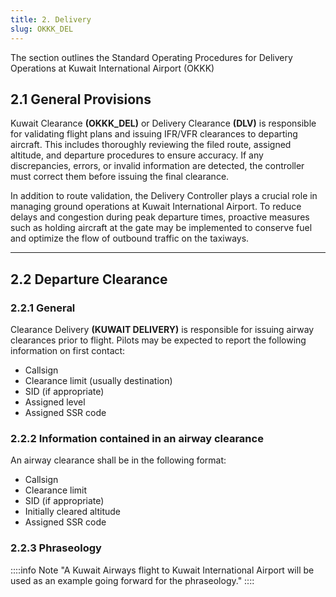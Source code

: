 ```yaml
---
title: 2. Delivery
slug: OKKK_DEL
---
```

The section outlines the Standard Operating Procedures for Delivery Operations at Kuwait International Airport (OKKK)

## 2.1 General Provisions

Kuwait Clearance **(OKKK_DEL)** or Delivery Clearance **(DLV)** is responsible for validating flight plans and issuing IFR/VFR clearances to departing aircraft. This includes thoroughly reviewing the filed route, assigned altitude, and departure procedures to ensure accuracy. If any discrepancies, errors, or invalid information are detected, the controller must correct them before issuing the final clearance.

In addition to route validation, the Delivery Controller plays a crucial role in managing ground operations at Kuwait International Airport. To reduce delays and congestion during peak departure times, proactive measures such as holding aircraft at the gate may be implemented to conserve fuel and optimize the flow of outbound traffic on the taxiways.

---

## 2.2 Departure Clearance

### 2.2.1 General

Clearance Delivery **(KUWAIT DELIVERY)** is responsible for issuing airway clearances prior to flight. Pilots may be expected to report the following information on first contact:

- Callsign
- Clearance limit (usually destination)
- SID (if appropriate)
- Assigned level
- Assigned SSR code

### 2.2.2 Information contained in an airway clearance

An airway clearance shall be in the following format:

- Callsign
- Clearance limit
- SID (if appropriate)
- Initially cleared altitude
- Assigned SSR code

### 2.2.3 Phraseology
::::info Note
"A Kuwait Airways flight to Kuwait International Airport will be used as an example going forward for the phraseology."
::::